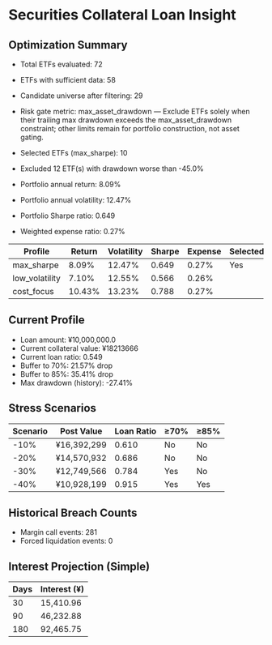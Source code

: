 # Securities Collateral Loan Insight

## Optimization Summary
- Total ETFs evaluated: 72
- ETFs with sufficient data: 58
- Candidate universe after filtering: 29
- Risk gate metric: max_asset_drawdown — Exclude ETFs solely when their trailing max drawdown exceeds the max_asset_drawdown constraint; other limits remain for portfolio construction, not asset gating.

- Selected ETFs (max_sharpe): 10
- Excluded 12 ETF(s) with drawdown worse than -45.0%
- Portfolio annual return: 8.09%
- Portfolio annual volatility: 12.47%
- Portfolio Sharpe ratio: 0.649
- Weighted expense ratio: 0.27%

| Profile | Return | Volatility | Sharpe | Expense | Selected |
| --- | --- | --- | --- | --- | --- |
| max_sharpe | 8.09% | 12.47% | 0.649 | 0.27% | Yes |
| low_volatility | 7.10% | 12.55% | 0.566 | 0.26% |  |
| cost_focus | 10.43% | 13.23% | 0.788 | 0.27% |  |

## Current Profile
- Loan amount: ¥10,000,000.0
- Current collateral value: ¥18213666
- Current loan ratio: 0.549
- Buffer to 70%: 21.57% drop
- Buffer to 85%: 35.41% drop
- Max drawdown (history): -27.41%

## Stress Scenarios
| Scenario | Post Value | Loan Ratio | ≥70% | ≥85% |
| --- | --- | --- | --- | --- |
| -10% | ¥16,392,299 | 0.610 | No | No |
| -20% | ¥14,570,932 | 0.686 | No | No |
| -30% | ¥12,749,566 | 0.784 | Yes | No |
| -40% | ¥10,928,199 | 0.915 | Yes | Yes |

## Historical Breach Counts
- Margin call events: 281
- Forced liquidation events: 0

## Interest Projection (Simple)
| Days | Interest (¥) |
| --- | --- |
| 30 | 15,410.96 |
| 90 | 46,232.88 |
| 180 | 92,465.75 |
